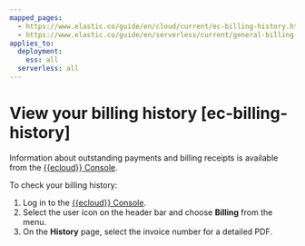 ```yaml
---
mapped_pages:
  - https://www.elastic.co/guide/en/cloud/current/ec-billing-history.html
  - https://www.elastic.co/guide/en/serverless/current/general-billing-history.html
applies_to:
  deployment:
    ess: all
  serverless: all
---
```


# View your billing history [ec-billing-history]

Information about outstanding payments and billing receipts is available from the [{{ecloud}} Console](https://cloud.elastic.co?page=docs&placement=docs-body).

To check your billing history:

1. Log in to the [{{ecloud}} Console](https://cloud.elastic.co?page=docs&placement=docs-body).
2. Select the user icon on the header bar and choose **Billing** from the menu.
3. On the **History** page, select the invoice number for a detailed PDF.